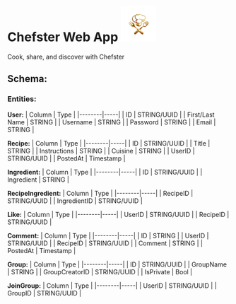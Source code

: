 <h1>Chefster Web App <img src="https://github.com/miraehab/Chefster-Web-App/blob/main/logo.png" height="80"/></h1>
Cook, share, and discover with Chefster

<h2>Schema:</h2>
<h3>Entities:</h3>

**User:**
| Column | Type |
|--------|-----|
| ID | STRING/UUID |
| First/Last Name | STRING |
| Username | STRING |
| Password | STRING |
| Email | STRING |

**Recipe:**
| Column | Type |
|--------|-----|
| ID | STRING/UUID |
| Title | STRING |
| Instructions | STRING |
| Cuisine | STRING |
| UserID |  STRING/UUID |
| PostedAt | Timestamp | 

**Ingredient:**
| Column | Type |
|--------|-----|
| ID | STRING/UUID |
| Ingredient | STRING |

**RecipeIngredient:**
| Column | Type |
|--------|-----|
| RecipeID | STRING/UUID | 
| IngredientID | STRING/UUID | 

**Like:**
| Column | Type |
|--------|-----|
| UserID | STRING/UUID |
| RecipeID | STRING/UUID | 

**Comment:**
| Column | Type |
|--------|-----|
| ID | STRING |
| UserID | STRING/UUID |
| RecipeID | STRING/UUID |
| Comment | STRING |
| PostedAt | Timestamp | 

**Group:**
| Column | Type |
|--------|-----|
| ID | STRING/UUID |
| GroupName | STRING |
| GroupCreatorID | STRING/UUID |
| IsPrivate | Bool |

**JoinGroup:**
| Column | Type |
|--------|-----|
| UserID | STRING/UUID |
| GroupID | STRING/UUID |